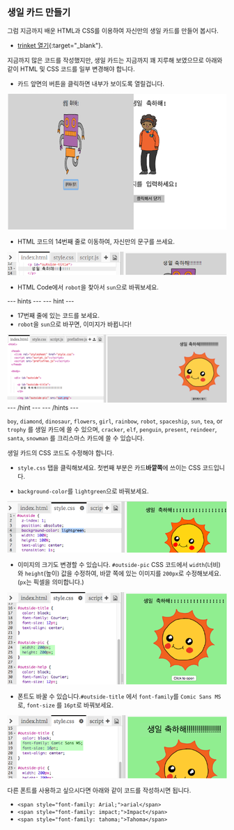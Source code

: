 ## 생일 카드 만들기

그럼 지금까지 배운 HTML과 CSS를 이용하여 자신만의 생일 카드를 만들어 봅시다.

+ [trinket 열기](https://trinket.io/html/4202e5c0e8){:target="_blank"}.

지금까지 많은 코드를 작성했지만, 생일 카드는 지금까지 꽤 지루해 보였으므로 아래와 같이 HTML 및 CSS 코드를 일부 변경해야 합니다.

+ 카드 앞면의 버튼을 클릭하면 내부가 보이도록 열릴겁니다.

![스크린샷](images/birthday-click.png)

+ HTML 코드의 14번째 줄로 이동하여, 자신만의 문구를 쓰세요.

![스크린샷](images/birthday-card-html.png)

+ HTML Code에서 `robot`을 찾아서 `sun`으로 바꿔보세요.

--- hints --- --- hint ---

+ 17번째 줄에 있는 코드를 보세요.
+ `robot`을 `sun`으로 바꾸면, 이미지가 바뀝니다!

![스크린샷](images/birthday-card-sun.png) --- /hint --- --- /hints ---

`boy`, `diamond`, `dinosaur`, `flowers`, `girl`, `rainbow`, `robot`, `spaceship`, `sun`, `tea`, or `trophy` 를 생일 카드에 쓸 수 있으며, `cracker`, `elf`, `penguin`, `present`, `reindeer`, `santa`, `snowman` 를 크리스마스 카드에 쓸 수 있습니다.

생일 카드의 CSS 코드도 수정해야 합니다.

+ `style.css` 탭을 클릭해보세요. 첫번째 부분은 카드**바깥쪽**에 쓰이는 CSS 코드입니다.

+ `background-color`를 `lightgreen`으로 바꿔보세요.

![스크린샷](images/birthday-card-outside.png)

+ 이미지의 크기도 변경할 수 있습니다. `#outside-pic` CSS 코드에서 `width`(너비) 와 `height`(높이) 값을 수정하여, 바깥 쪽에 있는 이미지를 `200px`로 수정해보세요. (`px`는 픽셀을 의미합니다.)

![<0>#outside-pic</0> CSS 코드에서 <0>width</0>(너비) 와 <0>height</0>(높이) 값을 수정하여, 바깥 쪽에 있는 이미지를 <0>200px</0>로 수정해보세요. (<0>px</0>는 픽셀을 의미합니다.)](images/birthday-card-size.png)

+ 폰트도 바꿀 수 있습니다.`#outside-title` 에서 `font-family`를 `Comic Sans MS`로, `font-size` 를 `16pt`로 바꿔보세요.

![스크린샷](images/birthday-card-font.png)

다른 폰트를 사용하고 싶으시다면 아래와 같이 코드를 작성하시면 됩니다.

+ `<span style="font-family: Arial;">arial</span>`
+ `<span style="font-family: impact;">Impact</span>`
+ `<span style="font-family: tahoma;">Tahoma</span>`
